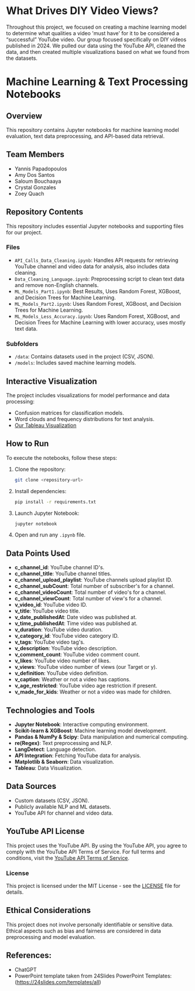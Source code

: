 # What Drives DIY Video Views?
Throughout this project, we focused on creating a machine learning model to determine what qualities a video 'must have' for it to be considered a “successful” YouTube video. Our group focused specifically on DIY videos published in 2024. We pulled our data using the YouTube API, cleaned the data, and then created multiple visualizations based on what we found from the datasets.

# Machine Learning & Text Processing Notebooks

## Overview
This repository contains Jupyter notebooks for machine learning model evaluation, text data preprocessing, and API-based data retrieval.

## Team Members
- Yannis Papadopoulos
- Amy Dos Santos
- Saloum Bouchaaya
- Crystal Gonzales
- Zoey Quach

## Repository Contents
This repository includes essential Jupyter notebooks and supporting files for our project.

### Files
- `API_Calls_Data_Cleaning.ipynb`: Handles API requests for retrieving YouTube channel and video data for analysis, also includes data cleaning.
- `Data_Cleaning_Language.ipynb`: Preprocessing script to clean text data and remove non-English channels.
- `ML_Models_Part1.ipynb`: Best Results, Uses Random Forest, XGBoost, and Decision Trees for Machine Learning.
- `ML_Models_Part2.ipynb`: Uses Random Forest, XGBoost, and Decision Trees for Machine Learning.
- `ML_Models_Less_Accuracy.ipynb`: Uses Random Forest, XGBoost, and Decision Trees for Machine Learning with lower accuracy, uses mostly text data.

### Subfolders
- `/data`: Contains datasets used in the project (CSV, JSON).
- `/models`: Includes saved machine learning models.

## Interactive Visualization
The project includes visualizations for model performance and data processing:
- Confusion matrices for classification models.
- Word clouds and frequency distributions for text analysis.
- [Our Tableau Visualization](https://public.tableau.com/app/profile/saloum.bochaaya/viz/final__book/Story1?publish=yes)

## How to Run
To execute the notebooks, follow these steps:
1. Clone the repository:
   ```bash
   git clone <repository-url>
   ```
2. Install dependencies:
   ```bash
   pip install -r requirements.txt
   ```
3. Launch Jupyter Notebook:
   ```bash
   jupyter notebook
   ```
4. Open and run any `.ipynb` file.

## Data Points Used
- **c_channel_id**: YouTube channel ID's.
- **c_channel_title**: YouTube channel titles.
- **c_channel_upload_playlist**: YouTube channels upload playlist ID.
- **c_channel_subCount**: Total number of subscriber's for a channel.
- **c_channel_videoCount**: Total number of video's for a channel.
- **c_channel_viewCount**: Total number of view's for a channel.
- **v_video_id**: YouTube video ID.
- **v_title**: YouTube video title.
- **v_date_publishedAt**: Date video was published at.
- **v_time_publishedAt**: Time video was published at.
- **v_duration**: YouTube video duration.
- **v_category_id**: YouTube video category ID.
- **v_tags**: YouTube video tag's.
- **v_description**: YouTube video description.
- **v_comment_count**: YouTube video comment count.
- **v_likes**: YouTube video number of likes.
- **v_views**: YouTube video number of views (our Target or y).
- **v_definition**: YouTube video definition.
- **v_caption**: Weather or not a video has captions.
- **v_age_restricted**: YouTube video age restriction if present.
- **v_made_for_kids**: Weather or not a video was made for children.

## Technologies and Tools
- **Jupyter Notebook**: Interactive computing environment.
- **Scikit-learn & XGBoost**: Machine learning model development.
- **Pandas & NumPy & Scipy**: Data manipulation and numerical computing.
- **re(Regex)**: Text preprocessing and NLP.
- **LangDetect**: Language detection.
- **API Integration**: Fetching YouTube data for analysis.
- **Matplotlib & Seaborn**: Data visualization.
- **Tableau**: Data Visualization.

## Data Sources
- Custom datasets (CSV, JSON).
- Publicly available NLP and ML datasets.
- YouTube API for channel and video data.

## YouTube API License
This project uses the YouTube API. By using the YouTube API, you agree to comply with the YouTube API Terms of Service.
For full terms and conditions, visit the [YouTube API Terms of Service](https://developers.google.com/YouTube/terms).

### License
This project is licensed under the MIT License - see the [LICENSE](LICENSE) file for details.

## Ethical Considerations
This project does not involve personally identifiable or sensitive data. Ethical aspects such as bias and fairness are considered in data preprocessing and model evaluation.

## References:
- ChatGPT
- PowerPoint template taken from 24Slides PowerPoint Templates: (https://24slides.com/templates/all)

